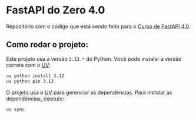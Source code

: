 # FastAPI do Zero 4.0
Repositório com o código que está sendo feito para o [Curso de FastAPI 4.0](https://fastapidozero.dunossauro.com/4.0/).

## Como rodar o projeto:
Este projeto usa a versão `3.13.*` do Python. Você pode instalar a versão correta com o [UV](https://docs.astral.sh/uv/):
```bash
uv python install 3.13
uv python pin 3.13
```

O projeto usa o [UV](https://docs.astral.sh/uv/) para gerenciar as dependências. Para instalar as dependências, execute:
```bash
uv sync
```
